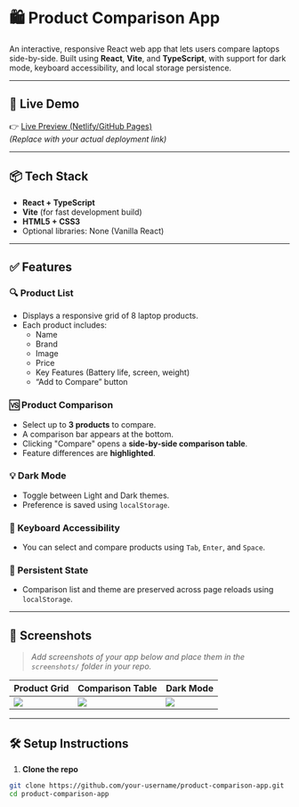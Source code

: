 # 🛍️ Product Comparison App

An interactive, responsive React web app that lets users compare laptops side-by-side. Built using **React**, **Vite**, and **TypeScript**, with support for dark mode, keyboard accessibility, and local storage persistence.

---

## 🚀 Live Demo

👉 [Live Preview (Netlify/GitHub Pages)](https://your-deployment-url.com)  
_(Replace with your actual deployment link)_

---

## 📦 Tech Stack

- **React + TypeScript**
- **Vite** (for fast development build)
- **HTML5 + CSS3**
- Optional libraries: None (Vanilla React)

---

## ✅ Features

### 🔍 Product List

- Displays a responsive grid of 8 laptop products.
- Each product includes:
  - Name
  - Brand
  - Image
  - Price
  - Key Features (Battery life, screen, weight)
  - “Add to Compare” button

### 🆚 Product Comparison

- Select up to **3 products** to compare.
- A comparison bar appears at the bottom.
- Clicking "Compare" opens a **side-by-side comparison table**.
- Feature differences are **highlighted**.

### 💡 Dark Mode

- Toggle between Light and Dark themes.
- Preference is saved using `localStorage`.

### 🎯 Keyboard Accessibility

- You can select and compare products using `Tab`, `Enter`, and `Space`.

### 💾 Persistent State

- Comparison list and theme are preserved across page reloads using `localStorage`.

---

## 📸 Screenshots

> _Add screenshots of your app below and place them in the `screenshots/` folder in your repo._

| Product Grid              | Comparison Table            | Dark Mode                  |
|--------------------------|-----------------------------|----------------------------|
| ![](screenshots/grid.png) | ![](screenshots/compare.png) | ![](screenshots/darkmode.png) |

---

## 🛠 Setup Instructions

1. **Clone the repo**

```bash
git clone https://github.com/your-username/product-comparison-app.git
cd product-comparison-app

